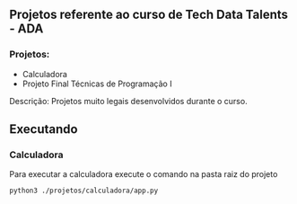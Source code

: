 

## Projetos referente ao curso de Tech Data Talents - ADA

### Projetos:

- Calculadora
- Projeto Final Técnicas de Programação I

Descrição:
Projetos muito legais desenvolvidos durante o curso.

## Executando
### Calculadora
Para executar a calculadora execute o comando na pasta raiz do projeto

`python3 ./projetos/calculadora/app.py `
